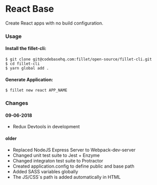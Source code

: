 # React Base

Create React apps with no build configuration.

### Usage

#### Install the fillet-cli:
```shell
$ git clone git@codebasehq.com:fillet/open-source/fillet-cli.git
$ cd fillet-cli
$ yarn global add .
```

#### Generate Application:

```shell
$ fillet new react APP_NAME
```

### Changes
#### 09-06-2018
- Redux Devtools in development
#### older
- Replaced NodeJS Express Server to Webpack-dev-server
- Changed unit test suite to Jest + Enzyme
- Changed integraton test suite to Protractor
- Created application.config to define public and base path
- Added SASS variables globally
- The JS/CSS`s path is added automatically in HTML


